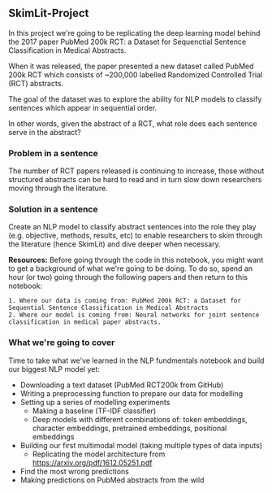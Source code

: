 ## **SkimLit-Project**

In this project we're going to be replicating the deep learning model behind the 2017 paper PubMed 200k RCT: a Dataset for Sequenctial Sentence Classification in Medical Abstracts.

When it was released, the paper presented a new dataset called PubMed 200k RCT which consists of ~200,000 labelled Randomized Controlled Trial (RCT) abstracts.

The goal of the dataset was to explore the ability for NLP models to classify sentences which appear in sequential order.

In other words, given the abstract of a RCT, what role does each sentence serve in the abstract?

### **Problem in a sentence**
The number of RCT papers released is continuing to increase, those without structured abstracts can be hard to read and in turn slow down researchers moving through the literature.

### **Solution in a sentence**
Create an NLP model to classify abstract sentences into the role they play (e.g. objective, methods, results, etc) to enable researchers to skim through the literature (hence SkimLit) and dive deeper when necessary.

  **Resources:** Before going through the code in this notebook, you might want to get a background of what we're going to be doing. To do so, spend an hour (or two) going through the following papers and then return to this notebook:

    1. Where our data is coming from: PubMed 200k RCT: a Dataset for Sequential Sentence Classification in Medical Abstracts
    2. Where our model is coming from: Neural networks for joint sentence classification in medical paper abstracts.
    
### **What we're going to cover**
Time to take what we've learned in the NLP fundmentals notebook and build our biggest NLP model yet:

* Downloading a text dataset (PubMed RCT200k from GitHub)
* Writing a preprocessing function to prepare our data for modelling
* Setting up a series of modelling experiments
    * Making a baseline (TF-IDF classifier)
    * Deep models with different combinations of: token embeddings, character embeddings, pretrained embeddings, positional embeddings
* Building our first multimodal model (taking multiple types of data inputs)
    * Replicating the model architecture from https://arxiv.org/pdf/1612.05251.pdf
* Find the most wrong predictions
* Making predictions on PubMed abstracts from the wild
